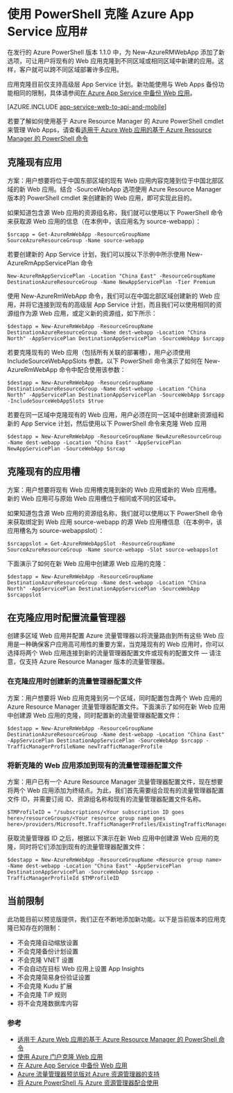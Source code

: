 <properties
	pageTitle="使用 PowerShell 克隆 Web 应用"
	description="了解如何使用 PowerShell 将 Web 应用克隆到新的 Web 应用。"
	services="app-service\web"
	documentationCenter=""
	authors="ahmedelnably"
	manager="stefsch"
	editor=""/>

<tags
	ms.service="app-service-web"
	ms.date="01/13/2016"
	wacn.date=""/>  


# 使用 PowerShell 克隆 Azure App Service 应用#

在发行的 Azure PowerShell 版本 1.1.0 中，为 New-AzureRMWebApp 添加了新选项，可让用户将现有的 Web 应用克隆到不同区域或相同区域中新建的应用。这样，客户就可以跨不同区域部署许多应用。

应用克隆目前仅支持高级层 App Service 计划。新功能使用与 Web Apps 备份功能相同的限制，具体请参阅[在 Azure App Service 中备份 Web 应用](/documentation/articles/web-sites-backup/)。

[AZURE.INCLUDE [app-service-web-to-api-and-mobile](../../includes/app-service-web-to-api-and-mobile.md)]

若要了解如何使用基于 Azure Resource Manager 的 Azure PowerShell cmdlet 来管理 Web Apps，请查看[适用于 Azure Web 应用的基于 Azure Resource Manager 的 PowerShell 命令](/documentation/articles/app-service-web-app-azure-resource-manager-powershell/)

## 克隆现有应用 ##

方案：用户想要将位于中国东部区域的现有 Web 应用内容克隆到位于中国北部区域的新 Web 应用。结合 -SourceWebApp 选项使用 Azure Resource Manager 版本的 PowerShell cmdlet 来创建新的 Web 应用，即可实现此目的。

如果知道包含源 Web 应用的资源组名称，我们就可以使用以下 PowerShell 命令来获取源 Web 应用的信息（在本例中，该应用名为 source-webapp）：

    $srcapp = Get-AzureRmWebApp -ResourceGroupName SourceAzureResourceGroup -Name source-webapp

若要创建新的 App Service 计划，我们可以按以下示例中所示使用 New-AzureRmAppServicePlan 命令

	New-AzureRmAppServicePlan -Location "China East" -ResourceGroupName DestinationAzureResourceGroup -Name NewAppServicePlan -Tier Premium

使用 New-AzureRmWebApp 命令，我们可以在中国北部区域创建新的 Web 应用，并将它连接到现有的高级层 App Service 计划，而且我们可以使用相同的资源组作为源 Web 应用，或定义新的资源组，如下所示：

    $destapp = New-AzureRmWebApp -ResourceGroupName DestinationAzureResourceGroup -Name dest-webapp -Location "China North" -AppServicePlan DestinationAppServicePlan -SourceWebApp $srcapp

若要克隆现有的 Web 应用（包括所有关联的部署槽），用户必须使用 IncludeSourceWebAppSlots 参数。以下 PowerShell 命令演示了如何在 New-AzureRmWebApp 命令中配合使用该参数：

    $destapp = New-AzureRmWebApp -ResourceGroupName DestinationAzureResourceGroup -Name dest-webapp -Location "China North" -AppServicePlan DestinationAppServicePlan -SourceWebApp $srcapp -IncludeSourceWebAppSlots $true

若要在同一区域中克隆现有的 Web 应用，用户必须在同一区域中创建新资源组和新的 App Service 计划，然后使用以下 PowerShell 命令来克隆 Web 应用

    $destapp = New-AzureRmWebApp -ResourceGroupName NewAzureResourceGroup -Name dest-webapp -Location "China East" -AppServicePlan NewAppServicePlan -SourceWebApp $srcap

## 克隆现有的应用槽 ##

方案：用户想要将现有 Web 应用槽克隆到新的 Web 应用或新的 Web 应用槽。新的 Web 应用可与原始 Web 应用槽位于相同或不同的区域中。

如果知道包含源 Web 应用的资源组名称，我们就可以使用以下 PowerShell 命令来获取绑定到 Web 应用 source-webapp 的源 Web 应用槽信息（在本例中，该应用槽名为 source-webappslot）：

    $srcappslot = Get-AzureRmWebAppSlot -ResourceGroupName SourceAzureResourceGroup -Name source-webapp -Slot source-webappslot

下面演示了如何在新 Web 应用中创建源 Web 应用的克隆：

    $destapp = New-AzureRmWebApp -ResourceGroupName DestinationAzureResourceGroup -Name dest-webapp -Location "China North" -AppServicePlan DestinationAppServicePlan -SourceWebApp $srcappslot

## 在克隆应用时配置流量管理器 ##

创建多区域 Web 应用并配置 Azure 流量管理器以将流量路由到所有这些 Web 应用是一种确保客户应用高可用性的重要方案，当克隆现有的 Web 应用时，你可以选择将两个 Web 应用连接到新的流量管理器配置文件或现有的配置文件 — 请注意，仅支持 Azure Resource Manager 版本的流量管理器。

### 在克隆应用时创建新的流量管理器配置文件 ###

方案：用户想要将 Web 应用克隆到另一个区域，同时配置包含两个 Web 应用的 Azure Resource Manager 流量管理器配置文件。下面演示了如何在新 Web 应用中创建源 Web 应用的克隆，同时配置新的流量管理器配置文件：

    $destapp = New-AzureRmWebApp -ResourceGroupName DestinationAzureResourceGroup -Name dest-webapp -Location "China East" -AppServicePlan DestinationAppServicePlan -SourceWebApp $srcapp -TrafficManagerProfileName newTrafficManagerProfile

### 将新克隆的 Web 应用添加到现有的流量管理器配置文件 ###

方案：用户已有一个 Azure Resource Manager 流量管理器配置文件，现在想要将两个 Web 应用添加为终结点。为此，我们首先需要组合现有的流量管理器配置文件 ID，并需要订阅 ID、资源组名称和现有的流量管理器配置文件名称。

    $TMProfileID = "/subscriptions/<Your subscription ID goes here>/resourceGroups/<Your resource group name goes here>/providers/Microsoft.TrafficManagerProfiles/ExistingTrafficManagerProfileName"

获取流量管理器 ID 之后，根据以下演示在新 Web 应用中创建源 Web 应用的克隆，同时将它们添加到现有的流量管理器配置文件：

	$destapp = New-AzureRmWebApp -ResourceGroupName <Resource group name> -Name dest-webapp -Location "China East" -AppServicePlan DestinationAppServicePlan -SourceWebApp $srcapp -TrafficManagerProfileId $TMProfileID

## 当前限制 ##

此功能目前以预览版提供，我们正在不断地添加新功能。以下是当前版本的应用克隆已知存在的限制：

- 不会克隆自动缩放设置
- 不会克隆备份计划设置
- 不会克隆 VNET 设置
- 不会自动在目标 Web 应用上设置 App Insights
- 不会克隆简易身份验证设置
- 不会克隆 Kudu 扩展
- 不会克隆 TiP 规则
- 将不会克隆数据库内容


### 参考 ###
- [适用于 Azure Web 应用的基于 Azure Resource Manager 的 PowerShell 命令](/documentation/articles/app-service-web-app-azure-resource-manager-powershell/)
- [使用 Azure 门户克隆 Web 应用](/documentation/articles/app-service-web-app-cloning-portal/)
- [在 Azure App Service 中备份 Web 应用](/documentation/articles/web-sites-backup/)
- [Azure 流量管理器预览版对 Azure 资源管理器的支持](../../articles/traffic-manager/traffic-manager-powershell-arm.md)
- [将 Azure PowerShell 与 Azure 资源管理器配合使用](/documentation/articles/powershell-azure-resource-manager/)

<!---HONumber=Mooncake_0815_2016-->